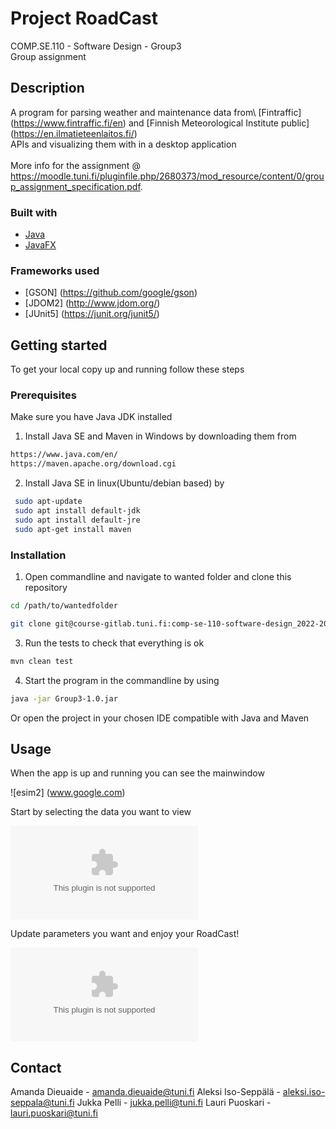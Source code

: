 # Project RoadCast
COMP.SE.110 - Software Design - Group3\
Group assignment


## Description
A program for parsing weather and maintenance data from\ 
[Fintraffic] (https://www.fintraffic.fi/en) and [Finnish Meteorological Institute public] (https://en.ilmatieteenlaitos.fi/)\
APIs and visualizing them with in a desktop application\
\
More info for the assignment @ https://moodle.tuni.fi/pluginfile.php/2680373/mod_resource/content/0/group_assignment_specification.pdf.


### Built with
* [Java](https://www.java.com/en/)
* [JavaFX](https://openjfx.io/)

### Frameworks used
* [GSON] (https://github.com/google/gson)
* [JDOM2] (http://www.jdom.org/)
* [JUnit5] (https://junit.org/junit5/)


## Getting started
To get your local copy up and running follow these steps

### Prerequisites
Make sure you have Java JDK installed

1. Install Java SE and Maven in Windows by downloading them from 
  ```sh
  https://www.java.com/en/
  https://maven.apache.org/download.cgi
  ```
 2. Install Java SE in linux(Ubuntu/debian based) by  
  ```sh
   sudo apt-update
   sudo apt install default-jdk
   sudo apt install default-jre
   sudo apt-get install maven
   ```


### Installation
1. Open commandline and navigate to wanted folder and clone this repository
 ```sh
 cd /path/to/wantedfolder
 ```
 ```sh
 git clone git@course-gitlab.tuni.fi:comp-se-110-software-design_2022-2023/group-3.git nameyouwanttouse
 ```
 3. Run the tests to check that everything is ok
 ```sh
 mvn clean test
 ```
 4. Start the program in the commandline by using
 ```sh
 java -jar Group3-1.0.jar
 ```
 Or open the project in your chosen IDE compatible with Java and Maven


## Usage
 When the app is up and running you can see the mainwindow
 
 ![esim2] (www.google.com)
 
 Start by selecting the data you want to view
 
 ![esim1](www.google.com)
 
 Update parameters you want and enjoy your RoadCast!
 
 ![esim2](www.google.com)
 

## Contact
Amanda Dieuaide - amanda.dieuaide@tuni.fi
Aleksi Iso-Seppälä - aleksi.iso-seppala@tuni.fi
Jukka Pelli - jukka.pelli@tuni.fi
Lauri Puoskari - lauri.puoskari@tuni.fi